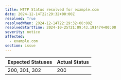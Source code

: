 ```yaml
---
title: HTTP Status resolved for example.com
date: 2024-12-14T22:29:32+00:00Z
resolved: True
resolvedWhen: 2024-12-14T22:29:32+00:00Z
resolvedStartTime: 2024-10-25T21:09:43.191474+00:00
severity: notice
affected:
  - example.com
section: issue
---
```


| Expected Statuses | Actual Status  |
|-------------------|----------------|
| 200, 301, 302 | 200 |
